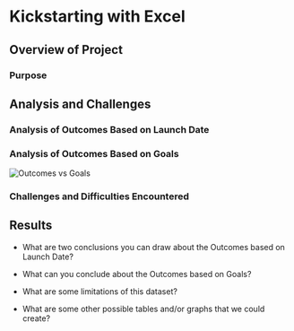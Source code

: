 
# Kickstarting with Excel

## Overview of Project

### Purpose

## Analysis and Challenges

### Analysis of Outcomes Based on Launch Date

### Analysis of Outcomes Based on Goals
![Outcomes vs Goals](Resrouces/Outcomes_vs_Goals.png)

### Challenges and Difficulties Encountered

## Results

- What are two conclusions you can draw about the Outcomes based on Launch Date?

- What can you conclude about the Outcomes based on Goals?

- What are some limitations of this dataset?

- What are some other possible tables and/or graphs that we could create?

